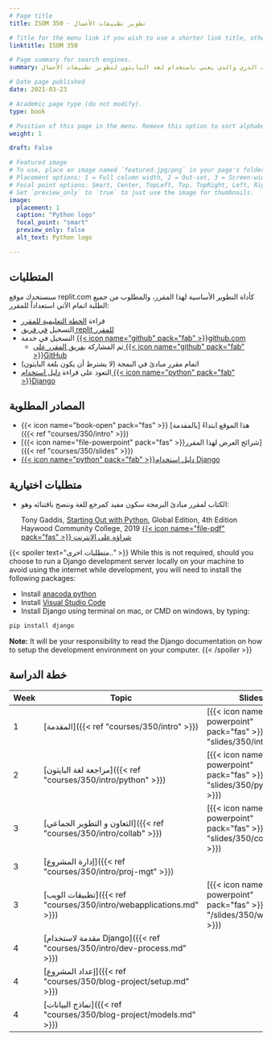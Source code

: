 ```yaml
---
# Page title
title: ISOM 350 - تطوير تطبيقات الأعمال

# Title for the menu link if you wish to use a shorter link title, otherwise remove this option.
linktitle: ISOM 350

# Page summary for search engines.
summary: المقرر الثاني ضمن منهج تخصص نظم المعلومات الدري والذي يعني باستخدام لغة البايثون لتطوير تطبيقات الأعمال

# Date page published
date: 2021-03-23

# Academic page type (do not modify).
type: book

# Position of this page in the menu. Remove this option to sort alphabetically.
weight: 1

draft: False

# Featured image
# To use, place an image named `featured.jpg/png` in your page's folder.
# Placement options: 1 = Full column width, 2 = Out-set, 3 = Screen-width
# Focal point options: Smart, Center, TopLeft, Top, TopRight, Left, Right, BottomLeft, Bottom, BottomRight
# Set `preview_only` to `true` to just use the image for thumbnails.
image:
  placement: 1
  caption: "Python logo"
  focal_point: "smart"
  preview_only: false
  alt_text: Python logo

---
```


## المتطلبات

سنستخدك موقع replit.com كأداة التطوير الأساسية لهذا المقرر، والمطلوب من جميع الطلبة اتمام الآتي استعداداً للمقرر:

- قراءة  [الخطة التعليمية للمقرر](https://bit.ly/mis350_syl)
- التسجيل [في فريق replit للمقرر](https://replit.com/teams/join/slpharshbwpedtcbfdfsnrkqjlkjpabh-miscba)
- التسجيل في خدمة [{{< icon name="github" pack="fab" >}}github.com](https://github.com/join)
  - ثم المشاركة [ بفريق المقرر على {{< icon name="github" pack="fab" >}}GitHub](https://classroom.github.com/classrooms/17110202-mis350-spring21)
- اتمام مقرر مبادئ في البمجة (لا يشترط أن يكون بلغة البايثون)
- التعود على قراءة [دليل استخدام {{< icon name="python" pack="fab" >}}Django](https://docs.djangoproject.com/en/3.1/)

## المصادر المطلوبة

- {{< icon name="book-open" pack="fas" >}} هذا الموقع ابتداءً [بالمقدمة]({{< ref "courses/350/intro" >}})
- [{{< icon name="file-powerpoint" pack="fas" >}}شرائح العرض لهذا المقرر]({{< ref "courses/350/slides" >}})
- [{{< icon name="python" pack="fab" >}}دليل استخدام Django](https://docs.djangoproject.com/en/3.1/)



## متطلبات اختيارية

- الكتاب لمقرر مبادئ البرمجة سكون مفيد كمرجع للغة وننصح باقتنائه وهو:


  Tony Gaddis, [Starting Out with Python](
https://www.pearson.com/uk/educators/higher-education-educators/program/Gaddis-Starting-Out-with-Python-Global-Edition-4th-Edition/PGM1963337.html), Global Edition, 4th Edition
  Haywood Community College, 2019 [{{< icon name="file-pdf" pack="fas" >}} شراؤه على الانترنت](https://collegestudenttextbook.org/product/starting-out-with-python-global-4th-edition-ebook/)

{{< spoiler text="متطلبات اخرى.." >}}
While this is not required, should you choose to run a Django development server locally on your machine to avoid using the internet while development, you will need to install the following packages:

- Install [anacoda python](https://www.anaconda.com/products/individual#Downloads)
- Install [Visual Studio Code](https://code.visualstudio.com/download)
- Install Django using terminal on mac, or CMD on windows, by typing:
```bash
pip install django
```

**Note:** It will be your responsibility to read the Django documentation on how to setup the development environment on your computer.
{{< /spoiler >}}

## خطة الدراسة

| Week  | Topic  | Slides | Assignment  |
|---|---|---|---|
| 1 | [المقدمة]({{< ref "courses/350/intro" >}})  |  [{{< icon name="file-powerpoint" pack="fas" >}}]({{< ref "slides/350/intro" >}}) | [أكمل متطلبات المقرر]({{< ref "courses/350/#requirements">}})  |
| 2 |  [مراجعة لغة البايثون]({{< ref "courses/350/intro/python" >}})  | [{{< icon name="file-powerpoint" pack="fas" >}}]({{< ref "slides/350/python" >}})  |  [إنشاء فريق على GitHub](https://classroom.github.com/g/kxc1jQKA) |
| 3 |  [التعاون و التطوير الجماعي]({{< ref "courses/350/intro/collab" >}})  | [{{< icon name="file-powerpoint" pack="fas" >}}]({{< ref "slides/350/collab" >}})  | [تمرين على التطوير الجماعي](https://classroom.github.com/g/7iv9aOyv)  |
| 3 |  [إدارة المشروع]({{< ref "courses/350/intro/proj-mgt" >}}) | | [شارك في ترجمة هذا الموقع](https://github.com/mis350/website-translation) |
| 3 |  [تطبيقات الويب]({{< ref "courses/350/intro/webapplications.md" >}}) | [{{< icon name="file-powerpoint" pack="fas" >}}]({{< ref "/slides/350/webapps" >}})  |  |
| 4 |  [مقدمة لاستخدام Django]({{< ref "courses/350/intro/dev-process.md" >}}) | | |
| 4 |  [إعداد المشروع]({{< ref "courses/350/blog-project/setup.md" >}}) | | |
| 4 |  [نماذج البيانات]({{< ref "courses/350/blog-project/models.md" >}}) | | |
